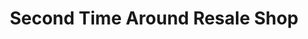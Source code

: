 ---
title: "Second Time Around Resale Shop"
url: /saginaw/second-time-around-resale-shop/
shop: clothes
---